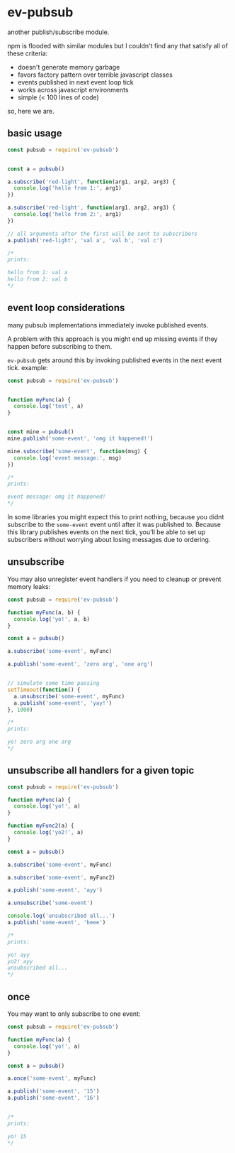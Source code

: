 # ev-pubsub

another publish/subscribe module.

npm is flooded with similar modules but I couldn't find any that satisfy all of these criteria:

* doesn't generate memory garbage
* favors factory pattern over terrible javascript classes
* events published in next event loop tick
* works across javascript environments
* simple (< 100 lines of code)

so, here we are.


## basic usage

```javascript
const pubsub = require('ev-pubsub')


const a = pubsub()

a.subscribe('red-light', function(arg1, arg2, arg3) {
  console.log('hello from 1:', arg1)
})

a.subscribe('red-light', function(arg1, arg2, arg3) {
  console.log('hello from 2:', arg1)
})

// all arguments after the first will be sent to subscribers
a.publish('red-light', 'val a', 'val b', 'val c')

/*
prints:

hello from 1: val a
hello from 2: val b
*/
```


## event loop considerations
many pubsub implementations immediately invoke published events.

A problem with this approach is you might end up missing events if they happen before subscribing to them.

`ev-pubsub` gets around this by invoking published events in the next event tick. example:

```javascript
const pubsub = require('ev-pubsub')


function myFunc(a) {
  console.log('test', a)
}


const mine = pubsub()
mine.publish('some-event', 'omg it happened!')

mine.subscribe('some-event', function(msg) {
  console.log('event message:', msg)
})

/*
prints:

event message: omg it happened!
*/
```

In some libraries you might expect this to print nothing, because you didnt subscribe to the
`some-event` event until after it was published to. Because this library publishes events on the
next tick, you'll be able to set up subscribers without worrying about losing messages due to ordering.


## unsubscribe

You may also unregister event handlers if you need to cleanup or prevent memory leaks:

```javascript
const pubsub = require('ev-pubsub')

function myFunc(a, b) {
  console.log('yo!', a, b)
}

const a = pubsub()

a.subscribe('some-event', myFunc)

a.publish('some-event', 'zero arg', 'one arg')


// simulate some time passing
setTimeout(function() {
  a.unsubscribe('some-event', myFunc)
  a.publish('some-event', 'yay!')
}, 1000)

/*
prints:

yo! zero arg one arg
*/
```

## unsubscribe all handlers for a given topic

```javascript
const pubsub = require('ev-pubsub')

function myFunc(a) {
  console.log('yo!', a)
}

function myFunc2(a) {
  console.log('yo2!', a)
}

const a = pubsub()

a.subscribe('some-event', myFunc)

a.subscribe('some-event', myFunc2)

a.publish('some-event', 'ayy')

a.unsubscribe('some-event')

console.log('unsubscribed all...')
a.publish('some-event', 'beee')

/*
prints:

yo! ayy
yo2! ayy
unsubscribed all...
*/
```


## once

You may want to only subscribe to one event:

```javascript
const pubsub = require('ev-pubsub')

function myFunc(a) {
  console.log('yo!', a)
}

const a = pubsub()

a.once('some-event', myFunc)

a.publish('some-event', '15')
a.publish('some-event', '16')


/*
prints:

yo! 15
*/
```
